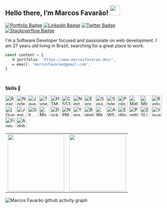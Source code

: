 ## Hello there, I’m Marcos Favarão! <img src="https://media.giphy.com/media/hvRJCLFzcasrR4ia7z/giphy.gif" width="32px"></a>

[![Portfolio Badge](https://img.shields.io/badge/Website-marcosfavarao.dev-black)](https://marcosfavarao.dev)
[![Linkedin Badge](https://img.shields.io/badge/-LinkedIn-blue?style=flat-square&logo=Linkedin&logoColor=white&link=https://www.linkedin.com/in/devfavarao/)](https://www.linkedin.com/in/devfavarao/)
[![Twitter Badge](https://img.shields.io/badge/-Twitter-1ca0f1?style=flat-square&labelColor=1ca0f1&logo=twitter&logoColor=white&link=https://twitter.com/_marcosfavarao)](https://twitter.com/_marcosfavarao)
[![Stackoverflow Badge](https://img.shields.io/badge/-Stackoverflow-4CA143?style=flat-square&logo=Stackoverflow&logoColor=white&link=https://pt.stackoverflow.com/users/268976/marcos-favar%c3%a3o?tab=profile)](https://pt.stackoverflow.com/users/268976/marcos-favar%C3%A3o?tab=profile)

I'm a Software Developer focused and passionate on web development. I am 27 years old living in Brazil, searching for a great place to work.

```ts script.ts
const content = {
   🌐 portfolio: 'https://www.marcosfavarao.dev/',
   ✉️ email: 'marcosfavarao@gmail.com',
}
```

<br />

**Skills 🚀**

<a href="https://reactjs.org/" title="ReactJS"><img src="https://ik.imagekit.io/marcosfavarao/dashboard/development-icons/minimalists/reactjs-256-minimalist_Uk7GF2fSb.png?ik-sdk-version=javascript-1.4.3&updatedAt=1658447123475" alt="ReactJS" width="32rem" height="32rem"></a>
<a href="https://nodejs.org/en/" title="NodeJS"><img src="https://ik.imagekit.io/marcosfavarao/dashboard/development-icons/minimalists/nodejs-256-minimalist_K5sSvCQUd9.png?ik-sdk-version=javascript-1.4.3&updatedAt=1658447123429" alt="NodeJS" width="32rem" height="32rem"></a>
<a href="https://developer.mozilla.org/en-US/docs/Web/JavaScript" title="Javascript"><img src="https://ik.imagekit.io/marcosfavarao/dashboard/development-icons/minimalists/javascript-256-minimalist_FUHY5X_B7v.png?ik-sdk-version=javascript-1.4.3&updatedAt=1658447123424" alt="Javascript" width="32rem" height="32rem"></a>
<a href="https://www.typescriptlang.org/" title="Typescript"><img src="https://ik.imagekit.io/marcosfavarao/dashboard/development-icons/minimalists/typescript-256-minimalist_qOZA91yRiX.png?ik-sdk-version=javascript-1.4.3&updatedAt=1658447123241" alt="Typescript" width="32rem" height="32rem"></a>
<a href="https://developer.mozilla.org/en-US/docs/Glossary/HTML5" title="HTML5"><img src="https://ik.imagekit.io/marcosfavarao/dashboard/development-icons/minimalists/html-256-minimalist_I9YHXCs02u.png?ik-sdk-version=javascript-1.4.3&updatedAt=1658447123261" alt="HTML5" width="32rem" height="32rem"></a>
<a href="https://developer.mozilla.org/en-US/docs/Web/CSS" title="CSS3"><img src="https://ik.imagekit.io/marcosfavarao/dashboard/development-icons/minimalists/css-256-minimalist_-pT42MDeBD.png?ik-sdk-version=javascript-1.4.3&updatedAt=1658447123260" alt="CSS3" width="32rem" height="32rem"></a>
<a href="https://nextjs.org/" title="NextJS"><img src="https://ik.imagekit.io/marcosfavarao/dashboard/development-icons/minimalists/nextjs-256-minimalist_S6OYD43tH.png?ik-sdk-version=javascript-1.4.3&updatedAt=1658447123112" alt="NextJS" width="32rem" height="32rem"></a>
<a href="https://expressjs.com/" title="ExpressJS"><img src="https://ik.imagekit.io/marcosfavarao/dashboard/development-icons/minimalists/express-256-minimalist_6bZ7A00km.png?ik-sdk-version=javascript-1.4.3&updatedAt=1658447123385" alt="Express" width="32rem" height="32rem"></a>
<a href="https://sass-lang.com/" title="Sass"><img src="https://ik.imagekit.io/marcosfavarao/dashboard/development-icons/minimalists/sass-256-minimalist_gwxMnNWhZa.png?ik-sdk-version=javascript-1.4.3&updatedAt=1658447123307" alt="Sass" width="32rem" height="32rem"></a>
<a href="https://styled-components.com/" title="Styled Components"><img src="https://ik.imagekit.io/marcosfavarao/dashboard/development-icons/minimalists/styledcomponents-256-minimalist_qQ-Mt_IJEb.png?ik-sdk-version=javascript-1.4.3&updatedAt=1658447123335" alt="Styled Components" width="32rem" height="32rem"></a>
<a href="https://polished.js.org/" title="Polished"><img src="https://ik.imagekit.io/marcosfavarao/dashboard/development-icons/minimalists/polished-256-minimalist_fjFp6ixha.png?ik-sdk-version=javascript-1.4.3&updatedAt=1658447123195" alt="Polished" width="32rem" height="32rem"></a>
<a href="https://mui.com/" title="Material UI"><img src="https://ik.imagekit.io/marcosfavarao/dashboard/development-icons/minimalists/materialui-256-minimalist_ZGWL1UN1l.png?ik-sdk-version=javascript-1.4.3&updatedAt=1658447123477" alt="Material UI" width="32rem" height="32rem"></a>
<a href="https://miragejs.com/" title="MirageJS"><img src="https://ik.imagekit.io/marcosfavarao/dashboard/development-icons/minimalists/miragejs-256-minimalist_BF4EZjM5G.png?ik-sdk-version=javascript-1.4.3&updatedAt=1659227363541" alt="MirageJS" width="32rem" height="32rem"></a>
<a href="https://redux.js.org/" title="Redux"><img src="https://ik.imagekit.io/marcosfavarao/dashboard/development-icons/minimalists/redux-256-minimalist_DdoxZKcYt.png?ik-sdk-version=javascript-1.4.3&updatedAt=1658447122970" alt="Redux" width="32rem" height="32rem"></a>
<a href="https://jquery.com/" title="jQuery"><img src="https://ik.imagekit.io/marcosfavarao/dashboard/development-icons/minimalists/jquery-256-minimalist_0AXU5u49Mc.png?ik-sdk-version=javascript-1.4.3&updatedAt=1658447123422" alt="jQuery" width="32rem" height="32rem"></a>
<a href="https://jestjs.io/" title="Jest"><img src="https://ik.imagekit.io/marcosfavarao/dashboard/development-icons/minimalists/jest-256-minimalist_0j3UAuqObj.png?ik-sdk-version=javascript-1.4.3&updatedAt=1658447123309" alt="Jest" width="32rem" height="32rem"></a>
<a href="https://git-scm.com/" title="Git"><img src="https://ik.imagekit.io/marcosfavarao/dashboard/development-icons/minimalists/git-256-minimalist_QCmUjRCX4.png?ik-sdk-version=javascript-1.4.3&updatedAt=1658447123105" alt="Git" width="32rem" height="32rem"></a>
<a href="https://www.mongodb.com/" title="MongoDB"><img src="https://ik.imagekit.io/marcosfavarao/dashboard/development-icons/minimalists/mongodb-256-minimalist_kjmSuZTiCN.png?ik-sdk-version=javascript-1.4.3&updatedAt=1658447123139" alt="MongoDB" width="32rem" height="32rem"></a>
<a href="https://www.docker.com/" title="Docker"><img src="https://ik.imagekit.io/marcosfavarao/dashboard/development-icons/minimalists/docker-256-minimalist_r8KXdhhXW.png?ik-sdk-version=javascript-1.4.3&updatedAt=1658447123133" alt="Docker" width="32rem" height="32rem"></a>
<a href="https://www.npmjs.com/" title="NPM"><img src="https://ik.imagekit.io/marcosfavarao/dashboard/development-icons/minimalists/npm-256-minimalist_E0F9oYgt1.png?ik-sdk-version=javascript-1.4.3&updatedAt=1659571022928" alt="NPM" width="32rem" height="32rem"></a>
<a href="https://yarnpkg.com/" title="Yarn"><img src="https://ik.imagekit.io/marcosfavarao/dashboard/development-icons/minimalists/yarn-256-minimalist_-RpL1eB84.png?ik-sdk-version=javascript-1.4.3&updatedAt=1659571022963" alt="Yarn" width="32rem" height="32rem"></a>
<a href="https://babeljs.io/" title="Babel"><img src="https://ik.imagekit.io/marcosfavarao/dashboard/development-icons/minimalists/babel-256-minimalist_gCANxnjyta.png?ik-sdk-version=javascript-1.4.3&updatedAt=1658447123315" alt="Babel" width="32rem" height="32rem"></a>
<a href="https://webpack.js.org/" title="Webpack"><img src="https://ik.imagekit.io/marcosfavarao/dashboard/development-icons/minimalists/webpack-256-minimalist_qKfssjTrQ6.png?ik-sdk-version=javascript-1.4.3&updatedAt=1658447123521" alt="Webpack" width="32rem" height="32rem"></a>
<a href="https://aws.amazon.com/" title="AWS"><img src="https://ik.imagekit.io/marcosfavarao/dashboard/development-icons/minimalists/aws-256-minimalist_6AKlDcQLcM.png?ik-sdk-version=javascript-1.4.3&updatedAt=1658447123276" alt="AWS" width="32rem" height="32rem"></a>
<a href="https://editorconfig.org/" title="Editor Config"><img src="https://ik.imagekit.io/marcosfavarao/dashboard/development-icons/minimalists/editorconfig-256-minimalist_C9gPtPrCC.png?ik-sdk-version=javascript-1.4.3&updatedAt=1658447123445" alt="Editor Config" width="32rem" height="32rem"></a>
<a href="https://prettier.io/" title="Prettier"><img src="https://ik.imagekit.io/marcosfavarao/dashboard/development-icons/minimalists/prettier-256-minimalist_DoYe3F80U.png?ik-sdk-version=javascript-1.4.3&updatedAt=1658447123396" alt="Prettier" width="32rem" height="32rem"></a>
<a href="https://eslint.org/" title="ESLint"><img src="https://ik.imagekit.io/marcosfavarao/dashboard/development-icons/minimalists/eslint-256-minimalist_o1mg_Jbdmu.png?ik-sdk-version=javascript-1.4.3&updatedAt=1658447123252" alt="ESLint" width="32rem" height="32rem"></a>
<a href="https://code.visualstudio.com/" title="Visual Studio Code"><img src="https://ik.imagekit.io/marcosfavarao/dashboard/development-icons/minimalists/vscode-256-minimalist_Vvh0Ft89R.png?ik-sdk-version=javascript-1.4.3&updatedAt=1659571022936" alt="Visual Studio Code" width="32rem" height="32rem"></a>
<a href="https://www.figma.com/" title="Figma"><img src="https://ik.imagekit.io/marcosfavarao/dashboard/development-icons/minimalists/figma-256-minimalist_ybxInK_n4.png?ik-sdk-version=javascript-1.4.3&updatedAt=1658447123409" alt="Figma" width="32rem" height="32rem"></a>
<a href="https://www.adobe.com/products/photoshop.html" title="Adobe Photoshop"><img src="https://ik.imagekit.io/marcosfavarao/dashboard/development-icons/minimalists/photoshop-256-minimalist_VvUjrQS4wn.png?ik-sdk-version=javascript-1.4.3&updatedAt=1658447123397" alt="Adobe Photoshop" width="32rem" height="32rem"></a>

<table align="center">
  <row>
    <td>
      <img height='180rem' src="https://github-readme-stats.vercel.app/api/top-langs/?username=marcosfavarao&layout=compact&langs_count=7&theme=react">
    </td>
    <td>
      <img height='180rem' src="https://github-readme-stats.vercel.app/api?username=marcosfavarao&show_icons=true&theme=react&include_all_commits=true&count_private=true">
    </td>
  </row>
</table>

![Marcos Favarão github activity graph](https://activity-graph.herokuapp.com/graph?username=marcosfavarao&theme=react-dark)
